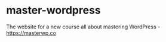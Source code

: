 # master-wordpress
The website for a new course all about mastering WordPress - https://masterwp.co
